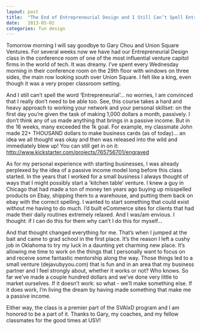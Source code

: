 ```yaml
---
layout: post
title:  "The End of Entrepreneurial Design and I Still Can’t Spell Entrepenuerial"
date:   2013-05-02
categories: fun design
---
```


Tomorrow morning I will say goodbye to Gary Chou and Union Square Ventures. For several weeks now we have had our Entrepreneurial Design class in the conference room of one of the most influential venture capitol firms in the world of tech. It was dreamy. I’ve spent every Wednesday morning in their conference room on the 29th floor with windows on three sides, the main row looking south over Union Square. I felt like a king, even though it was a very proper classroom setting.

And I still can’t spell the word ‘Entrepreneurial’… no worries, I am convinced that I really don’t need to be able too. See, this course takes a hard and heavy approach to working your network and your personal skillset: on the first day you’re given the task of making 1,000 dollars a month, passively. I don’t think any of us made anything that brings in a passive income. But in the 16 weeks, many exceeded the 1k goal. For example, my classmate John made 22+ THOUSAND dollars to make business cards (as of today)… an idea we all thought was okay and then was released into the wild and immediately blew up! You can still get in on it: http://www.kickstarter.com/projects/765756701/engraved

As for my personal experience with starting businesses, I was already perplexed by the idea of a passive income model long before this class started. In the years that I worked for a small business I always thought of ways that I might possibly start a 'kitchen table’ venture. I knew a guy in Chicago that had made a ton of money ten years ago buying up misspelled products on Ebay, shipping them to a warehouse, and putting them back on ebay with the correct spelling. I wanted to start something that could exist without me having to do much. I’d built eCommerce sites for clients that had made their daily routines extremely relaxed. And I was/am envious. I thought: if I can do this for them why can’t I do this for myself…

And that thought changed everything for me. That’s when I jumped at the bait and came to grad school in the first place. It’s the reason I left a cushy job in Oklahoma to try my luck in a daunting yet charming new place. It’s allowing me time to work on the things that I personally want to focus on and receive some fantastic mentorship along the way. Those things led to a small venture (dejavubyyou.com) that is fun and in an area that my business partner and I feel strongly about, whether it works or not? Who knows. So far we’ve made a couple hundred dollars and we’ve done very little to market ourselves. If it doesn’t work: so what - we’ll make something else. If it does work, I’m living the dream by having made something that make me a passive income.

Either way, the class is a premier part of the SVAIxD program and I am honored to be a part of it. Thanks to Gary, my coaches, and my fellow classmates for the good times at USV!